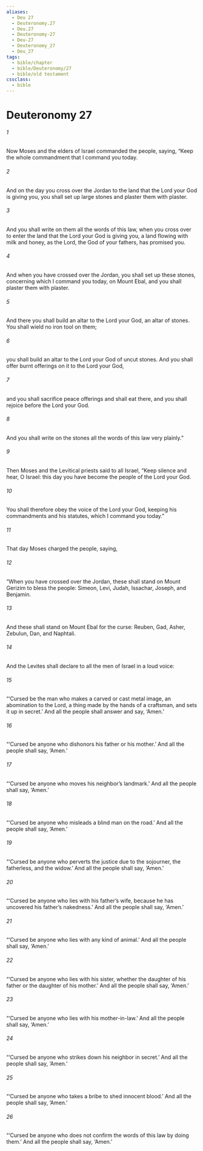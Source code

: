 ```yaml
---
aliases:
  - Deu 27
  - Deuteronomy.27
  - Deu.27
  - Deuteronomy-27
  - Deu-27
  - Deuteronomy_27
  - Deu_27
tags:
  - bible/chapter
  - bible/Deuteronomy/27
  - bible/old testament
cssclass:
  - bible
---
```


# Deuteronomy 27

###### 1
Now Moses and the elders of Israel commanded the people, saying, “Keep the whole commandment that I command you today.
###### 2
And on the day you cross over the Jordan to the land that the Lord your God is giving you, you shall set up large stones and plaster them with plaster.
###### 3
And you shall write on them all the words of this law, when you cross over to enter the land that the Lord your God is giving you, a land flowing with milk and honey, as the Lord, the God of your fathers, has promised you.
###### 4
And when you have crossed over the Jordan, you shall set up these stones, concerning which I command you today, on Mount Ebal, and you shall plaster them with plaster.
###### 5
And there you shall build an altar to the Lord your God, an altar of stones. You shall wield no iron tool on them;
###### 6
you shall build an altar to the Lord your God of uncut stones. And you shall offer burnt offerings on it to the Lord your God,
###### 7
and you shall sacrifice peace offerings and shall eat there, and you shall rejoice before the Lord your God.
###### 8
And you shall write on the stones all the words of this law very plainly.”
###### 9
Then Moses and the Levitical priests said to all Israel, “Keep silence and hear, O Israel: this day you have become the people of the Lord your God.
###### 10
You shall therefore obey the voice of the Lord your God, keeping his commandments and his statutes, which I command you today.”
###### 11
That day Moses charged the people, saying,
###### 12
“When you have crossed over the Jordan, these shall stand on Mount Gerizim to bless the people: Simeon, Levi, Judah, Issachar, Joseph, and Benjamin.
###### 13
And these shall stand on Mount Ebal for the curse: Reuben, Gad, Asher, Zebulun, Dan, and Naphtali.
###### 14
And the Levites shall declare to all the men of Israel in a loud voice:
###### 15
“‘Cursed be the man who makes a carved or cast metal image, an abomination to the Lord, a thing made by the hands of a craftsman, and sets it up in secret.’ And all the people shall answer and say, ‘Amen.’
###### 16
“‘Cursed be anyone who dishonors his father or his mother.’ And all the people shall say, ‘Amen.’
###### 17
“‘Cursed be anyone who moves his neighbor’s landmark.’ And all the people shall say, ‘Amen.’
###### 18
“‘Cursed be anyone who misleads a blind man on the road.’ And all the people shall say, ‘Amen.’
###### 19
“‘Cursed be anyone who perverts the justice due to the sojourner, the fatherless, and the widow.’ And all the people shall say, ‘Amen.’
###### 20
“‘Cursed be anyone who lies with his father’s wife, because he has uncovered his father’s nakedness.’ And all the people shall say, ‘Amen.’
###### 21
“‘Cursed be anyone who lies with any kind of animal.’ And all the people shall say, ‘Amen.’
###### 22
“‘Cursed be anyone who lies with his sister, whether the daughter of his father or the daughter of his mother.’ And all the people shall say, ‘Amen.’
###### 23
“‘Cursed be anyone who lies with his mother-in-law.’ And all the people shall say, ‘Amen.’
###### 24
“‘Cursed be anyone who strikes down his neighbor in secret.’ And all the people shall say, ‘Amen.’
###### 25
“‘Cursed be anyone who takes a bribe to shed innocent blood.’ And all the people shall say, ‘Amen.’
###### 26
“‘Cursed be anyone who does not confirm the words of this law by doing them.’ And all the people shall say, ‘Amen.’


